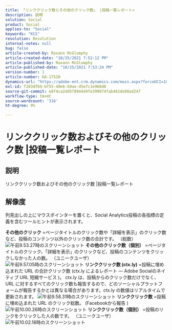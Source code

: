 ```yaml
---
title: 「リンククリック数とその他のクリック数」 |投稿一覧レポート»
description: 説明
solution: Social
product: Social
applies-to: "Social"
keywords: "KCS"
resolution: Resolution
internal-notes: null
bug: false
article-created-by: Roxann McGlumphy
article-created-date: "10/25/2021 7:52:12 PM"
article-published-by: Roxann McGlumphy
article-published-date: "10/25/2021 7:53:24 PM"
version-number: 1
article-number: KA-17528
dynamics-url: "https://adobe-ent.crm.dynamics.com/main.aspx?forceUCI=1&pagetype=entityrecord&etn=knowledgearticle&id=4a6c960a-cd35-ec11-b6e6-000d3a3485ea"
exl-id: f283df69-bf55-40e6-b9ae-d5e7c1e968d0
source-git-commit: e8f4ca2dd578944d4fe399074fab461de88ad247
workflow-type: tm+mt
source-wordcount: '316'
ht-degree: 0%

---
```


# リンククリック数およびその他のクリック数 |投稿一覧レポート

## 説明

リンククリック数およびその他のクリック数 |投稿一覧レポート

## 解像度


列見出しの上にマウスポインターを置くと、Social Analytics投稿の各指標の定義を含むツールヒントが表示されます。

<b>その他のクリック</b> =ページタイトルのクリック数や「詳細を表示」のクリック数など、投稿のコンテンツ以外のクリック数の合計です。 （総数）
![午前9.53.27時のスクリーンショット](https://helpx.adobe.com/content/dam/help/en/social/kb/link-clicks-click-definitions/jcr%3acontent/main-pars/image/Screen%20Shot%202014-07-09%20at%209.53.27%20AM.png "午前9.53.27時のスクリーンショット")
<b>その他のクリック数（個別）</b> =ページタイトルのクリック、「詳細を表示」のクリックなど、投稿のコンテンツをクリックしなかった人の数。 （ユニークユーザ）
![午前9.57.05時のスクリーンショット](https://helpx.adobe.com/content/dam/help/en/social/kb/link-clicks-click-definitions/jcr%3acontent/main-pars/image_0/Screen%20Shot%202014-07-09%20at%209.57.05%20AM.png "午前9.57.05時のスクリーンショット")
<b>リンククリック数 (ctx.ly)</b> =投稿に埋め込まれた URL の合計クリック数 (ctx.ly によるレポート — Adobe Socialのネイティブ URL 短縮サービス )。 ctx.ly は、投稿からのクリック数だけでなく、URL に対するすべてのクリック数も報告するので、どのソーシャルプラットフォームが報告するかとは異なる場合があります。ctx.ly の数値はリアルタイムで更新されます。
![午前9.58.31時のスクリーンショット](https://helpx.adobe.com/content/dam/help/en/social/kb/link-clicks-click-definitions/jcr%3acontent/main-pars/image_1/Screen%20Shot%202014-07-09%20at%209.58.31%20AM.png "午前9.58.31時のスクリーンショット")
<b>リンククリック数</b> =投稿に埋め込まれた URL のクリック総数。 (Facebookから報告 )
![午前10.00.26時のスクリーンショット](https://helpx.adobe.com/content/dam/help/en/social/kb/link-clicks-click-definitions/jcr%3acontent/main-pars/image_2/Screen%20Shot%202014-07-09%20at%2010.00.26%20AM.png "午前10.00.26時のスクリーンショット")
<b>リンククリック数（個別）</b> =投稿のリンクをクリックした人の数です。 （ユニークユーザ）
![午前10.02.18時のスクリーンショット](https://helpx.adobe.com/content/dam/help/en/social/kb/link-clicks-click-definitions/jcr%3acontent/main-pars/image_3/Screen%20Shot%202014-07-09%20at%2010.02.18%20AM.png "午前10.02.18時のスクリーンショット")
